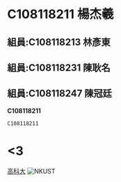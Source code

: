 
# C108118211 楊杰羲
## 組員:C108118213 林彥東
## 組員:C108118231 陳耿名
## 組員:C108118247 陳冠廷

**C108118211**

`C108118211`

# <3
[高科大](http://www.nkust.edu.tw)
![NKUST](https://www.nkust.edu.tw/var/file/0/1000/img/513/182513897.png)

